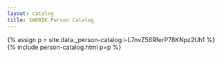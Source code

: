 ```yaml
---
layout: catalog
title: SWERIK Person Catalog
---
```

{% assign p = site.data._person-catalog.i-L7nvZ56RferP78KNpz2Uh1 %}
{% include person-catalog.html p=p %}

